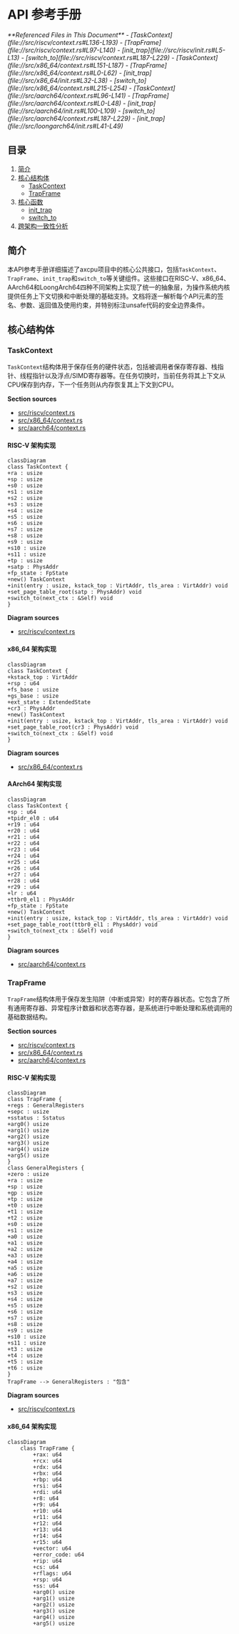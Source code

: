 # API 参考手册

<cite>
**Referenced Files in This Document**   
- [TaskContext](file://src/riscv/context.rs#L136-L193)
- [TrapFrame](file://src/riscv/context.rs#L97-L140)
- [init_trap](file://src/riscv/init.rs#L5-L13)
- [switch_to](file://src/riscv/context.rs#L187-L229)
- [TaskContext](file://src/x86_64/context.rs#L151-L187)
- [TrapFrame](file://src/x86_64/context.rs#L0-L62)
- [init_trap](file://src/x86_64/init.rs#L32-L38)
- [switch_to](file://src/x86_64/context.rs#L215-L254)
- [TaskContext](file://src/aarch64/context.rs#L96-L141)
- [TrapFrame](file://src/aarch64/context.rs#L0-L48)
- [init_trap](file://src/aarch64/init.rs#L100-L109)
- [switch_to](file://src/aarch64/context.rs#L187-L229)
- [init_trap](file://src/loongarch64/init.rs#L41-L49)
</cite>

## 目录
1. [简介](#简介)
2. [核心结构体](#核心结构体)
   - [TaskContext](#taskcontext)
   - [TrapFrame](#trapframe)
3. [核心函数](#核心函数)
   - [init_trap](#init_trap)
   - [switch_to](#switch_to)
4. [跨架构一致性分析](#跨架构一致性分析)

## 简介

本API参考手册详细描述了axcpu项目中的核心公共接口，包括`TaskContext`、`TrapFrame`、`init_trap`和`switch_to`等关键组件。这些接口在RISC-V、x86_64、AArch64和LoongArch64四种不同架构上实现了统一的抽象层，为操作系统内核提供任务上下文切换和中断处理的基础支持。文档将逐一解析每个API元素的签名、参数、返回值及使用约束，并特别标注unsafe代码的安全边界条件。

## 核心结构体

### TaskContext

`TaskContext`结构体用于保存任务的硬件状态，包括被调用者保存寄存器、栈指针、线程指针以及浮点/SIMD寄存器等。在任务切换时，当前任务将其上下文从CPU保存到内存，下一个任务则从内存恢复其上下文到CPU。

**Section sources**
- [src/riscv/context.rs](file://src/riscv/context.rs#L136-L193)
- [src/x86_64/context.rs](file://src/x86_64/context.rs#L151-L187)
- [src/aarch64/context.rs](file://src/aarch64/context.rs#L96-L141)

#### RISC-V 架构实现

```mermaid
classDiagram
class TaskContext {
+ra : usize
+sp : usize
+s0 : usize
+s1 : usize
+s2 : usize
+s3 : usize
+s4 : usize
+s5 : usize
+s6 : usize
+s7 : usize
+s8 : usize
+s9 : usize
+s10 : usize
+s11 : usize
+tp : usize
+satp : PhysAddr
+fp_state : FpState
+new() TaskContext
+init(entry : usize, kstack_top : VirtAddr, tls_area : VirtAddr) void
+set_page_table_root(satp : PhysAddr) void
+switch_to(next_ctx : &Self) void
}
```

**Diagram sources**
- [src/riscv/context.rs](file://src/riscv/context.rs#L136-L193)

#### x86_64 架构实现

```mermaid
classDiagram
class TaskContext {
+kstack_top : VirtAddr
+rsp : u64
+fs_base : usize
+gs_base : usize
+ext_state : ExtendedState
+cr3 : PhysAddr
+new() TaskContext
+init(entry : usize, kstack_top : VirtAddr, tls_area : VirtAddr) void
+set_page_table_root(cr3 : PhysAddr) void
+switch_to(next_ctx : &Self) void
}
```

**Diagram sources**
- [src/x86_64/context.rs](file://src/x86_64/context.rs#L151-L187)

#### AArch64 架构实现

```mermaid
classDiagram
class TaskContext {
+sp : u64
+tpidr_el0 : u64
+r19 : u64
+r20 : u64
+r21 : u64
+r22 : u64
+r23 : u64
+r24 : u64
+r25 : u64
+r26 : u64
+r27 : u64
+r28 : u64
+r29 : u64
+lr : u64
+ttbr0_el1 : PhysAddr
+fp_state : FpState
+new() TaskContext
+init(entry : usize, kstack_top : VirtAddr, tls_area : VirtAddr) void
+set_page_table_root(ttbr0_el1 : PhysAddr) void
+switch_to(next_ctx : &Self) void
}
```

**Diagram sources**
- [src/aarch64/context.rs](file://src/aarch64/context.rs#L96-L141)

### TrapFrame

`TrapFrame`结构体用于保存发生陷阱（中断或异常）时的寄存器状态。它包含了所有通用寄存器、异常程序计数器和状态寄存器，是系统进行中断处理和系统调用的基础数据结构。

**Section sources**
- [src/riscv/context.rs](file://src/riscv/context.rs#L97-L140)
- [src/x86_64/context.rs](file://src/x86_64/context.rs#L0-L62)
- [src/aarch64/context.rs](file://src/aarch64/context.rs#L0-L48)

#### RISC-V 架构实现

```mermaid
classDiagram
class TrapFrame {
+regs : GeneralRegisters
+sepc : usize
+sstatus : Sstatus
+arg0() usize
+arg1() usize
+arg2() usize
+arg3() usize
+arg4() usize
+arg5() usize
}
class GeneralRegisters {
+zero : usize
+ra : usize
+sp : usize
+gp : usize
+tp : usize
+t0 : usize
+t1 : usize
+t2 : usize
+s0 : usize
+s1 : usize
+a0 : usize
+a1 : usize
+a2 : usize
+a3 : usize
+a4 : usize
+a5 : usize
+a6 : usize
+a7 : usize
+s2 : usize
+s3 : usize
+s4 : usize
+s5 : usize
+s6 : usize
+s7 : usize
+s8 : usize
+s9 : usize
+s10 : usize
+s11 : usize
+t3 : usize
+t4 : usize
+t5 : usize
+t6 : usize
}
TrapFrame --> GeneralRegisters : "包含"
```

**Diagram sources**
- [src/riscv/context.rs](file://src/riscv/context.rs#L97-L140)

#### x86_64 架构实现

```mermaid
classDiagram
    class TrapFrame {
        +rax: u64
        +rcx: u64
        +rdx: u64
        +rbx: u64
        +rbp: u64
        +rsi: u64
        +rdi: u64
        +r8: u64
        +r9: u64
        +r10: u64
        +r11: u64
        +r12: u64
        +r13: u64
        +r14: u64
        +r15: u64
        +vector: u64
        +error_code: u64
        +rip: u64
        +cs: u64
        +rflags: u64
        +rsp: u64
        +ss: u64
        +arg0() usize
        +arg1() usize
        +arg2() usize
        +arg3() usize
        +arg4() usize
        +arg5() usize
